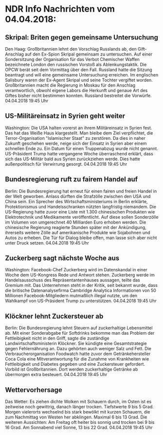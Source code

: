 # NDR Info Nachrichten vom 04.04.2018:


## Skripal: Briten gegen gemeinsame Untersuchung
Den Haag:        Großbritannien lehnt den Vorschlag Russlands ab, den Gift-Anschlag auf den Ex-Spion Skripal  gemeinsam zu untersuchen. Auf einer Sondersitzung der Organisation für das Verbot Chemischer Waffen bezeichnete London den russischen Vorstoß als Ablenkungstaktik. Die OPCW berät seit dem Vormittag über den Fall. Russland hatte die Sitzung beantragt und will eine gemeinsame Untersuchung erreichen. Im englischen Salisbury waren der Ex-Agent Skripal und seine Tochter vergiftet worden. Großbritannien macht die Regierung in Moskau für den Anschlag verantwortlich, obwohl eigene Labors die Herkunft und genaue Art des Giftes bisher nicht bestimmen konnten. Russland bestreitet die Vorwürfe. 04.04.2018 19:45 Uhr 

## US-Militäreinsatz in Syrien geht weiter
Washington:	Die USA halten vorerst an ihrem Militäreinsatz in Syrien fest. Das hat das Weiße Haus klargestellt. Man bleibe dem Ziel verpflichtet, die Terror-Organisation "Islamischer Staat" zu zerstören. Da dies in naher Zukunft geschehen werde, neige sich der Einsatz in Syrien aber einem schnellen Ende zu. Ein Datum für einen Truppenabzug wurde nicht genannt. US-Präsident Trump hatte vergangene Woche überraschend erklärt, dass sich das US-Militär bald aus Syrien zurückziehen werde. Dies hatte außenpolitisch für Verwirrung gesorgt. 04.04.2018 19:45 Uhr 

## Bundesregierung ruft zu fairem Handel auf
Berlin: Die Bundesregierung hat erneut für einen fairen und freien Handel in der Welt geworben. Anlass dürften die Strafzölle zwischen den USA und China sein. Ein Sprecher des Wirtschaftsministeriums in Berlin erklärte, Protektionismus und Handelsschranken nützten langfristig niemandem. Die US-Regierung hatte zuvor eine Liste mit 1.300 chinesischen Produkten wie Elektrotechnik und Medikamente veröffentlicht. Auf diese sollen Sonderzölle im Volumen von umgerechnet 40 Milliarden Euro erhoben werden. Die chinesische Regierung reagierte Stunden später mit der Ankündigung, ihrerseits weitere Zölle auf amerikanische Produkte wie Sojabohnen und Autos zu erheben. Die Tür für Dialog bleibe offen, man lasse sich aber nicht unter Druck setzen. 04.04.2018 19:45 Uhr 

## Zuckerberg sagt nächste Woche aus
Washington:       Facebook-Chef Zuckerberg wird im Datenskandal in einer Woche dem US-Kongress Rede und Antwort stehen. Zuckerberg werde im Handelsausschuss des Repräsentantenhauses aussagen, teilte das Gremium mit. Das Unternehmen steht in der Kritik, seit bekannt wurde, dass die britische Datenanalysefirma Cambridge Analytica Informationen von 50 Millionen Facebook-Mitgliedern mutmaßlich illegal nutzte, um den Wahlkampf von US-Präsident Trump zu unterstützen. 04.04.2018 19:45 Uhr 

## Klöckner lehnt Zuckersteuer ab
Berlin: Die Bundesregierung lehnt Steuern auf zuckerhaltige Lebensmittel ab. Mit einer Sonderabgabe für Softdrinks bekomme man das Problem der Fettleibigkeit nicht in den Griff, sagte die zuständige Landwirtschaftsministerin Klöckner. Sie kündigte eine Gesamtstrategie gegen Fehlernährung an. Dazu gehörten auch weniger Salz und Fett. Die Verbraucherorganisation Foodwatch hatte zuvor dem Getränkehersteller Coca Cola eine Mitverantwortung für die Zunahme von Krankheiten wie Fettleibigkeit und Diabetes gegeben und eine Zuckersteuer gefordert. Vorbild ist Großbritannien. Dort werden zuckerhaltige Getränke ab übermorgen extra besteuert. 04.04.2018 19:45 Uhr 

## Wettervorhersage
Das Wetter: Es ziehen dichte Wolken mit Schauern durch, im Osten ist es  zeitweise noch gewittrig, danach länger trocken. Tiefstwerte 9 bis 5 Grad. Morgen vielerorts wechselnd bis stark bewölkt mit kurzen Schauern, die zum Nachmittag von Westen her abklingen. Maximal 6 bis 13 Grad. Die weiteren Aussichten: Am Freitag oft heiter bis sonnig und trocken bei 9 bis 16 Grad. Am Sonnabend viel Sonne, 13 bis 22 Grad. 04.04.2018 19:45 Uhr 
